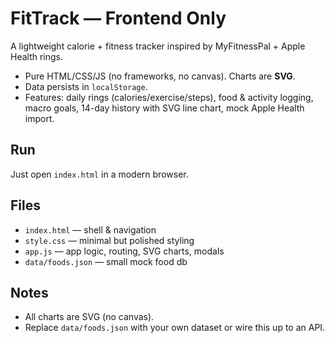 # FitTrack — Frontend Only
A lightweight calorie + fitness tracker inspired by MyFitnessPal + Apple Health rings.

- Pure HTML/CSS/JS (no frameworks, no canvas). Charts are **SVG**.
- Data persists in `localStorage`.
- Features: daily rings (calories/exercise/steps), food & activity logging, macro goals, 14-day history with SVG line chart, mock Apple Health import.

## Run
Just open `index.html` in a modern browser.

## Files
- `index.html` — shell & navigation
- `style.css` — minimal but polished styling
- `app.js` — app logic, routing, SVG charts, modals
- `data/foods.json` — small mock food db

## Notes
- All charts are SVG (no canvas).
- Replace `data/foods.json` with your own dataset or wire this up to an API.
